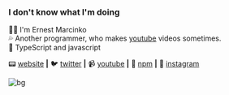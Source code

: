 ### I don't know what I'm doing

🙋‍♂️ I'm Ernest Marcinko  
💦 Another programmer, who makes [youtube][youtube] videos sometimes.   
🫦 TypeScript and javascript

📟 [website][website] **|** 
🐦 [twitter][twitter] **|** 
📹 [youtube][youtube] **|** 
🎒 [npm][npm] **|** 
📸 [instagram][instagram]

![bg][image]

[image]: https://ernestmarcinko.com/img/ernest-marcinko-pixelated-opaque.png
[website]: https://ernestmarcinko.com
[twitter]: https://twitter.com/ernest_marcinko
[youtube]: https://www.youtube.com/@ernestmarcinko
[instagram]: https://instagram.com/ernestmarcinko
[npm]: https://www.npmjs.com/~anag0